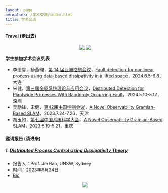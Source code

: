 ```yaml
---
layout: page
permalink: /学术交流/index.html
title: 学术交流 
---
```


#### Travel (走出去)

<div align="center">
<img src="https://usst-lilab.github.io/images/学术交流/map2.png">
<img src="https://usst-lilab.github.io/images/学术交流/map1.png">
</div>

**学生参加学术会议列表**

- 李思睿，杨燕翎，[第 14 届亚洲控制会议](https://ascc2024.dlut.edu.cn/)，[Fault detection for nonlinear process using data-based dissipativity in a lifted space]()，2024.6.5-6.8，大连
- 宋健，[第三届全驱系统理论与应用会议](http://fasta2024.fasta.org.cn/)，[Distributed Detection for Plantwide Processes With Randomly Occurring Fault]()，2024.5.10-5.12，深圳
- 吴励锋，宋健，[第42届中国控制会议](https://ccc2023.nankai.edu.cn/)，[A Novel Observability Gramian-Based SLAM](https://ieeexplore.ieee.org/abstract/document/10239782/)，2023.7.24-7.26，天津
- 胡玉如，[第七届中国系统科学大会](https://cssc2023.cqjtu.edu.cn/)，[A Novel Observability Gramian-Based SLAM](https://ieeexplore.ieee.org/abstract/document/10239782/)，2023.5.19-5.21，重庆<br>



#### 邀请报告 (请进来)

##### 1. [Distributed Process Control Using Dissipativity Theory](https://lxy.usst.edu.cn/2023/0823/c6729a304218/page.htm)

- 报告人：Prof. Jie Bao, UNSW, Sydney
- 时间：2023年8月24日
- [Bio](https://research.unsw.edu.au/people/professor-jie-bao)

<div align="center">
<img src="https://usst-lilab.github.io/images/1.jpg">
</div>
